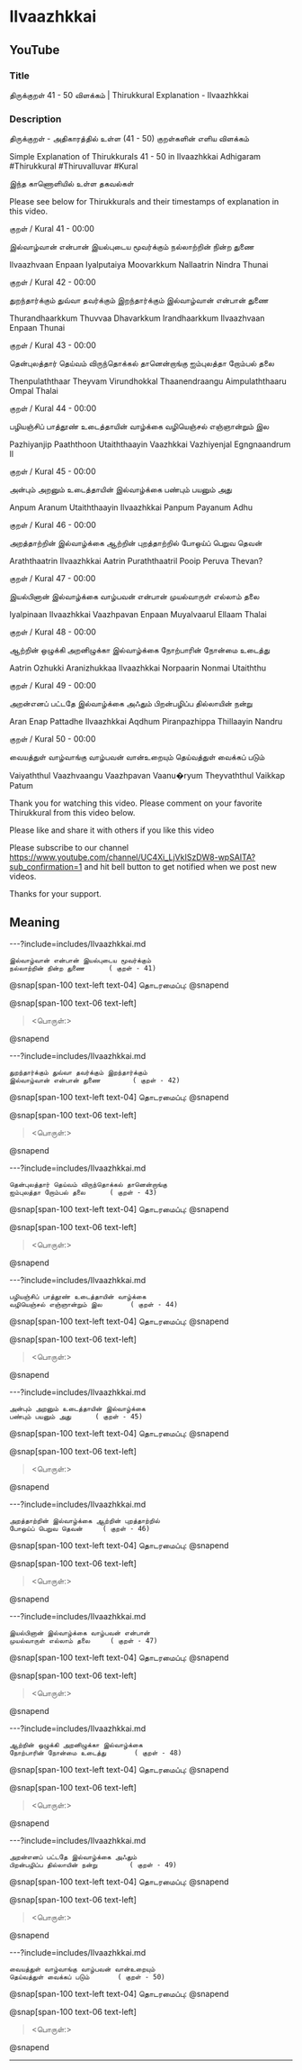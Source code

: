 # Ilvaazhkkai 

## YouTube 


### Title 


திருக்குறள் 41 - 50 <ADHIGARAM> விளக்கம்  | Thirukkural Explanation - Ilvaazhkkai  


### Description 


திருக்குறள்  - <ADHIGARAM> அதிகாரத்தில் உள்ள (41 - 50) குறள்களின் எளிய  விளக்கம்  


Simple Explanation of Thirukkurals 41 - 50 in Ilvaazhkkai Adhigaram #Thirukkural #Thiruvalluvar #Kural  


இந்த காணொளியில் உள்ள தகவல்கள் 


<THUMBNAIL POINTS> 


Please see below for Thirukkurals  and their timestamps of explanation in this video. 


குறள் / Kural 41 - 00:00 

இல்வாழ்வான் என்பான் இயல்புடைய மூவர்க்கும்
நல்லாற்றின் நின்ற துணை		

Ilvaazhvaan Enpaan  Iyalputaiya  Moovarkkum
Nallaatrin  Nindra  Thunai 		

குறள் / Kural 42 - 00:00 

துறந்தார்க்கும் துவ்வா தவர்க்கும் இறந்தார்க்கும்
இல்வாழ்வான் என்பான் துணை		

Thurandhaarkkum Thuvvaa  Dhavarkkum  Irandhaarkkum
Ilvaazhvaan  Enpaan  Thunai 		

குறள் / Kural 43 - 00:00 

தென்புலத்தார் தெய்வம் விருந்தொக்கல் தானென்றாங்கு
ஐம்புலத்தா றோம்பல் தலை		

Thenpulaththaar Theyvam  Virundhokkal  Thaanendraangu
Aimpulaththaaru  Ompal  Thalai 		

குறள் / Kural 44 - 00:00 

பழியஞ்சிப் பாத்தூண் உடைத்தாயின் வாழ்க்கை
வழியெஞ்சல் எஞ்ஞான்றும் இல		

Pazhiyanjip Paaththoon  Utaiththaayin  Vaazhkkai
Vazhiyenjal  Egngnaandrum  Il 		

குறள் / Kural 45 - 00:00 

அன்பும் அறனும் உடைத்தாயின் இல்வாழ்க்கை
பண்பும் பயனும் அது		

Anpum Aranum  Utaiththaayin  Ilvaazhkkai
Panpum  Payanum  Adhu 		

குறள் / Kural 46 - 00:00 

அறத்தாற்றின் இல்வாழ்க்கை ஆற்றின் புறத்தாற்றில்
போஒய்ப் பெறுவ தெவன்		

Araththaatrin Ilvaazhkkai  Aatrin  Puraththaatril
Pooip  Peruva  Thevan? 		

குறள் / Kural 47 - 00:00 

இயல்பினான் இல்வாழ்க்கை வாழ்பவன் என்பான்
முயல்வாருள் எல்லாம் தலை		

Iyalpinaan Ilvaazhkkai  Vaazhpavan  Enpaan
Muyalvaarul  Ellaam  Thalai 		

குறள் / Kural 48 - 00:00 

ஆற்றின் ஒழுக்கி அறனிழுக்கா இல்வாழ்க்கை
நோற்பாரின் நோன்மை உடைத்து		

Aatrin Ozhukki  Aranizhukkaa  Ilvaazhkkai
Norpaarin  Nonmai  Utaiththu 		

குறள் / Kural 49 - 00:00 

அறன்எனப் பட்டதே இல்வாழ்க்கை அஃதும்
பிறன்பழிப்ப தில்லாயின் நன்று		

Aran Enap  Pattadhe  Ilvaazhkkai  Aqdhum
Piranpazhippa  Thillaayin  Nandru 		

குறள் / Kural 50 - 00:00 

வையத்துள் வாழ்வாங்கு வாழ்பவன் வான்உறையும்
தெய்வத்துள் வைக்கப் படும்		

Vaiyaththul Vaazhvaangu  Vaazhpavan  Vaanu�ryum
Theyvaththul  Vaikkap  Patum 		



Thank you for watching this video. Please comment on your favorite Thirukkural from this video below. 


Please like and share it with others if you like this video 


Please subscribe to our channel https://www.youtube.com/channel/UC4Xi_LjVkISzDW8-wpSAITA?sub_confirmation=1 and hit bell button to get notified when we post new videos. 


Thanks for your support. 


## Meaning 

---?include=includes/Ilvaazhkkai.md 

```
இல்வாழ்வான் என்பான் இயல்புடைய மூவர்க்கும்
நல்லாற்றின் நின்ற துணை		( குறள் - 41)
```
@snap[span-100 text-left text-04]
தொடரமைப்பு:  <TODO> 
@snapend

@snap[span-100 text-06 text-left]
> <பொருள்:>

@snapend


---?include=includes/Ilvaazhkkai.md 

```
துறந்தார்க்கும் துவ்வா தவர்க்கும் இறந்தார்க்கும்
இல்வாழ்வான் என்பான் துணை		( குறள் - 42)
```
@snap[span-100 text-left text-04]
தொடரமைப்பு:  <TODO> 
@snapend

@snap[span-100 text-06 text-left]
> <பொருள்:>

@snapend


---?include=includes/Ilvaazhkkai.md 

```
தென்புலத்தார் தெய்வம் விருந்தொக்கல் தானென்றாங்கு
ஐம்புலத்தா றோம்பல் தலை		( குறள் - 43)
```
@snap[span-100 text-left text-04]
தொடரமைப்பு:  <TODO> 
@snapend

@snap[span-100 text-06 text-left]
> <பொருள்:>

@snapend


---?include=includes/Ilvaazhkkai.md 

```
பழியஞ்சிப் பாத்தூண் உடைத்தாயின் வாழ்க்கை
வழியெஞ்சல் எஞ்ஞான்றும் இல		( குறள் - 44)
```
@snap[span-100 text-left text-04]
தொடரமைப்பு:  <TODO> 
@snapend

@snap[span-100 text-06 text-left]
> <பொருள்:>

@snapend


---?include=includes/Ilvaazhkkai.md 

```
அன்பும் அறனும் உடைத்தாயின் இல்வாழ்க்கை
பண்பும் பயனும் அது		( குறள் - 45)
```
@snap[span-100 text-left text-04]
தொடரமைப்பு:  <TODO> 
@snapend

@snap[span-100 text-06 text-left]
> <பொருள்:>

@snapend


---?include=includes/Ilvaazhkkai.md 

```
அறத்தாற்றின் இல்வாழ்க்கை ஆற்றின் புறத்தாற்றில்
போஒய்ப் பெறுவ தெவன்		( குறள் - 46)
```
@snap[span-100 text-left text-04]
தொடரமைப்பு:  <TODO> 
@snapend

@snap[span-100 text-06 text-left]
> <பொருள்:>

@snapend


---?include=includes/Ilvaazhkkai.md 

```
இயல்பினான் இல்வாழ்க்கை வாழ்பவன் என்பான்
முயல்வாருள் எல்லாம் தலை		( குறள் - 47)
```
@snap[span-100 text-left text-04]
தொடரமைப்பு:  <TODO> 
@snapend

@snap[span-100 text-06 text-left]
> <பொருள்:>

@snapend


---?include=includes/Ilvaazhkkai.md 

```
ஆற்றின் ஒழுக்கி அறனிழுக்கா இல்வாழ்க்கை
நோற்பாரின் நோன்மை உடைத்து		( குறள் - 48)
```
@snap[span-100 text-left text-04]
தொடரமைப்பு:  <TODO> 
@snapend

@snap[span-100 text-06 text-left]
> <பொருள்:>

@snapend


---?include=includes/Ilvaazhkkai.md 

```
அறன்எனப் பட்டதே இல்வாழ்க்கை அஃதும்
பிறன்பழிப்ப தில்லாயின் நன்று		( குறள் - 49)
```
@snap[span-100 text-left text-04]
தொடரமைப்பு:  <TODO> 
@snapend

@snap[span-100 text-06 text-left]
> <பொருள்:>

@snapend


---?include=includes/Ilvaazhkkai.md 

```
வையத்துள் வாழ்வாங்கு வாழ்பவன் வான்உறையும்
தெய்வத்துள் வைக்கப் படும்		( குறள் - 50)
```
@snap[span-100 text-left text-04]
தொடரமைப்பு:  <TODO> 
@snapend

@snap[span-100 text-06 text-left]
> <பொருள்:>

@snapend


--- 


